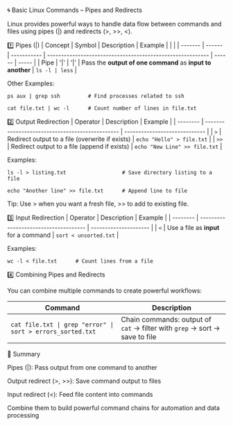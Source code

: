 🌀 Basic Linux Commands – Pipes and Redirects

Linux provides powerful ways to handle data flow between commands and files using pipes (|) and redirects (>, >>, <).

1️⃣ Pipes (|)
| Concept | Symbol | Description | Example                                                    |        |       |
| ------- | ------ | ----------- | ---------------------------------------------------------- | ------ | ----- |
| Pipe    |   '|'  |    '|'      | Pass the **output of one command** as **input to another** | `ls -l | less` |

Other Examples:
```
ps aux | grep ssh         # Find processes related to ssh

cat file.txt | wc -l      # Count number of lines in file.txt
```

2️⃣ Output Redirection
| Operator | Description                                     | Example                       |
| -------- | ----------------------------------------------- | ----------------------------- |
| `>`      | Redirect output to a file (overwrite if exists) | `echo "Hello" > file.txt`     |
| `>>`     | Redirect output to a file (append if exists)    | `echo "New Line" >> file.txt` |

Examples:
```
ls -l > listing.txt                  # Save directory listing to a file

echo "Another line" >> file.txt      # Append line to file
```

Tip: Use > when you want a fresh file, >> to add to existing file.

3️⃣ Input Redirection
| Operator | Description                           | Example               |
| -------- | ------------------------------------- | --------------------- |
| `<`      | Use a file as **input** for a command | `sort < unsorted.txt` |

Examples:
```
wc -l < file.txt      # Count lines from a file

```
4️⃣ Combining Pipes and Redirects

You can combine multiple commands to create powerful workflows:

| Command                                                    | Description                                                                |
| ---------------------------------------------------------- | -------------------------------------------------------------------------- |
| `cat file.txt \| grep "error" \| sort > errors_sorted.txt` | Chain commands: output of `cat` → filter with `grep` → sort → save to file |

🚀 Summary

Pipes (|): Pass output from one command to another

Output redirect (>, >>): Save command output to files

Input redirect (<): Feed file content into commands

Combine them to build powerful command chains for automation and data processing


